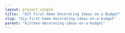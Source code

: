 ```yaml
---
layout: project_single
title:  "DIY First Home Decorating Ideas on a Budget"
slug: "diy-first-home-decorating-ideas-on-a-budget"
parent: "kitchen-decorating-ideas-on-a-budget"
---
```

 